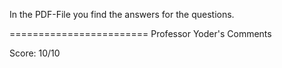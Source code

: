 In the PDF-File you find the answers for the questions.

========================
Professor Yoder's Comments

Score:  10/10
